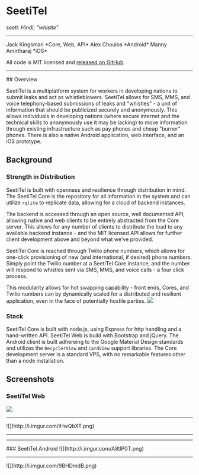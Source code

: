 # SeetiTel 
*seeti: Hindi; "whistle"*

<hr />
Jack Kingsman *Core, Web, API*
Alex Choulos *Android*
Manny Amirtharaj *iOS*

All code is MIT licensed and [released on GitHub](https://github.com/SeetiTel/ "SeetiTel on GitHub").

<hr />
## Overview

SeetiTel is a multiplatform system for workers in developing nations to submit leaks and act as whistleblowers. SeetiTel allows for SMS, MMS, and voice telephony-based submissions of leaks and "whistles" - a unit of information that should be publicized securely and anonymously. This allows individuals in developing nations (where secure internet and the technical skills to anonymously use it may be lacking) to move information through existing infrastructure such as pay phones and cheap "burner" phones. There is also a native Android application, web interface, and an iOS prototype.

## Background

### Strength in Distribution
SeetiTel is built with openness and resilience through distribution in mind. The SeetiTel Core is the repository for all information in the system and can utilize `rqlite` to replicate data, allowing for a cloud of backend instances. 

The backend is accessed through an open source, well documented API, allowing native and web clients to be entirely abstracted from the Core server. This allows for any number of clients to distribute the load to any available backend instance - and the MIT licensed API allows for further client development above and beyond what we've provided.

SeetiTel Core is reached through Twilio phone numbers, which allows for one-click provisioning of new (and international, if desired) phone numbers. Simply point the Twilio number at a SeetiTel Core instance, and the number will respond to whistles sent via SMS, MMS, and voice calls - a four click process.

This modularity allows for hot swapping capability - front ends, Cores, and Twilio numbers can by dynamically scaled for a distributed and resilient application, even in the face of potentially hostile parties.
![](http://i.imgur.com/TvnKGPi.png)

### Stack
SeetiTel Core is built with node.js, using Express for http handling and a hand-written API. SeetiTel Web is build with Bootstrap and jQuery. The Android client is built adhereing to the Google Material Design standards and utilizes the `RecyclerView` and `CardView` support libraries. The Core development server is a standard VPS, with no remarkable features other than a node installation.

## Screenshots

### SeetiTel Web
![](http://i.imgur.com/w9CVvoa.png)
<hr />
![](http://i.imgur.com/iHwQbXT.png)
<hr /><hr />
### SeetiTel Android
![](http://i.imgur.com/A8tlP0T.png)
<hr />
![](http://i.imgur.com/9BHDmdB.png)
